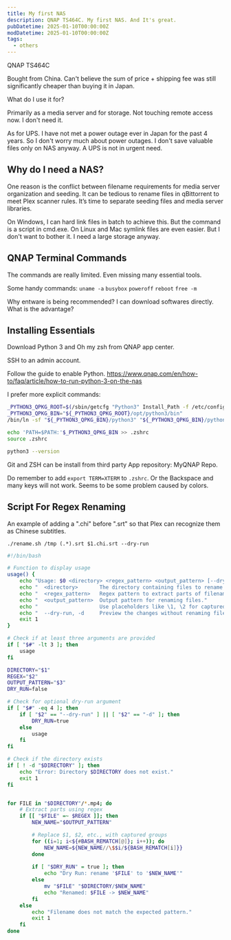 ```yaml
---
title: My first NAS
description: QNAP TS464C. My first NAS. And It's great.
pubDatetime: 2025-01-10T00:00:00Z
modDatetime: 2025-01-10T00:00:00Z
tags:
  - others
---
```


QNAP TS464C

Bought from China. Can't believe the sum of price + shipping fee was still significantly cheaper than buying it in Japan.

What do I use it for?

Primarily as a media server and for storage.
Not touching remote access now. I don't need it.

As for UPS. I have not met a power outage ever in Japan for the past 4 years. So I don't worry much about power outages. I don't save valuable files only on NAS anyway. A UPS is not in urgent need.

## Why do I need a NAS?

One reason is the conflict between filename requirements for media server organization and seeding. It can be tedious to rename files in qBittorrent to meet Plex scanner rules.
It’s time to separate seeding files and media server libraries.

On Windows, I can hard link files in batch to achieve this. But the command is a script in cmd.exe.
On Linux and Mac symlink files are even easier. But I don't want to bother it. I need a large storage anyway.

## QNAP Terminal Commands

The commands are really limited. Even missing many essential tools.

Some handy commands:
`uname -a`
`busybox`
`poweroff`
`reboot`
`free -m`

Why entware is being recommended? I can download softwares directly. What is the advantage?

## Installing Essentials

Download Python 3 and Oh my zsh from QNAP app center.

SSH to an admin account.

Follow the guide to enable Python.
<https://www.qnap.com/en/how-to/faq/article/how-to-run-python-3-on-the-nas>

I prefer more explicit commands:

```bash
_PYTHON3_QPKG_ROOT=$(/sbin/getcfg "Python3" Install_Path -f /etc/config/qpkg.conf)
_PYTHON3_QPKG_BIN="${_PYTHON3_QPKG_ROOT}/opt/python3/bin"
/bin/ln -sf "${_PYTHON3_QPKG_BIN}/python3" "${_PYTHON3_QPKG_BIN}/python"

echo 'PATH=$PATH:'$_PYTHON3_QPKG_BIN >> .zshrc
source .zshrc

python3 --version
```

Git and ZSH can be install from third party App repository: MyQNAP Repo.

Do remember to add `export TERM=XTERM` to `.zshrc`. Or the Backspace and many keys will not work. Seems to be some problem caused by colors.

## Script For Regex Renaming

An example of adding a ".chi" before ".srt" so that Plex can recognize them as Chinese subtitles.

`./rename.sh /tmp (.*).srt $1.chi.srt --dry-run`

```bash
#!/bin/bash

# Function to display usage
usage() {
    echo "Usage: $0 <directory> <regex_pattern> <output_pattern> [--dry-run | -d]"
    echo "  <directory>       The directory containing files to rename."
    echo "  <regex_pattern>   Regex pattern to extract parts of filenames."
    echo "  <output_pattern>  Output pattern for renaming files."
    echo "                    Use placeholders like \1, \2 for captured groups."
    echo "  --dry-run, -d     Preview the changes without renaming files."
    exit 1
}

# Check if at least three arguments are provided
if [ "$#" -lt 3 ]; then
    usage
fi

DIRECTORY="$1"
REGEX="$2"
OUTPUT_PATTERN="$3"
DRY_RUN=false

# Check for optional dry-run argument
if [ "$#" -eq 4 ]; then
    if [ "$2" == "--dry-run" ] || [ "$2" == "-d" ]; then
        DRY_RUN=true
    else
        usage
    fi
fi

# Check if the directory exists
if [ ! -d "$DIRECTORY" ]; then
    echo "Error: Directory $DIRECTORY does not exist."
    exit 1
fi


for FILE in "$DIRECTORY"/*.mp4; do
    # Extract parts using regex
    if [[ "$FILE" =~ $REGEX ]]; then
        NEW_NAME="$OUTPUT_PATTERN"

        # Replace $1, $2, etc., with captured groups
        for ((i=1; i<${#BASH_REMATCH[@]}; i++)); do
            NEW_NAME=${NEW_NAME//\$$i/${BASH_REMATCH[i]}}
        done
        
        if [ "$DRY_RUN" = true ]; then
            echo "Dry Run: rename '$FILE' to '$NEW_NAME'"
        else
            mv "$FILE" "$DIRECTORY/$NEW_NAME"
            echo "Renamed: $FILE -> $NEW_NAME"
        fi
    else
        echo "Filename does not match the expected pattern."
        exit 1
    fi
done
```
